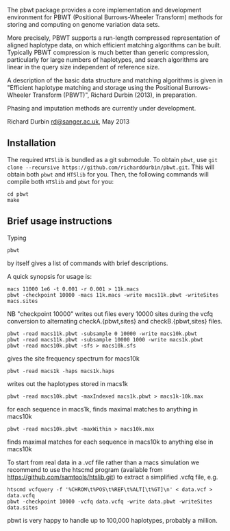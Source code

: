 The pbwt package provides a core implementation and development
environment for PBWT (Positional Burrows-Wheeler Transform) methods
for storing and computing on genome variation data sets.  

More precisely, PBWT supports a run-length compressed representation
of aligned haplotype data, on which efficient matching algorithms can
be built. Typically PBWT compression is much better than generic
compression, particularly for large numbers of haplotypes, and search
algorithms are linear in the query size independent of reference size.

A description of the basic data structure and matching algorithms is
given in "Efficient haplotype matching and storage using the
Positional Burrows-Wheeler Transform (PBWT)", Richard Durbin (2013),
in preparation.

Phasing and imputation methods are currently under development.

Richard Durbin <rd@sanger.ac.uk>, May 2013


Installation
------------

The required `HTSlib` is bundled as a git submodule. To obtain `pbwt`, use
`git clone --recursive https://github.com/richarddurbin/pbwt.git`. This will
obtain both `pbwt` and `HTSlib` for you. Then, the following commands will
compile both `HTSlib` and `pbwt` for you:

    cd pbwt
    make


Brief usage instructions
------------------------

Typing

    pbwt

by itself gives a list of commands with brief descriptions.

A quick synopsis for usage is:

    macs 11000 1e6 -t 0.001 -r 0.001 > 11k.macs
    pbwt -checkpoint 10000 -macs 11k.macs -write macs11k.pbwt -writeSites macs.sites

NB "checkpoint 10000" writes out files every 10000 sites during the vcfq 
conversion to alternating checkA.{pbwt,sites} and checkB.{pbwt,sites} files.

    pbwt -read macs11k.pbwt -subsample 0 10000 -write macs10k.pbwt
    pbwt -read macs11k.pbwt -subsample 10000 1000 -write macs1k.pbwt
    pbwt -read macs10k.pbwt -sfs > macs10k.sfs

gives the site frequency spectrum for macs10k

    pbwt -read macs1k -haps macs1k.haps

writes out the haplotypes stored in macs1k

    pbwt -read macs10k.pbwt -maxIndexed macs1k.pbwt > macs1k-10k.max

for each sequence in macs1k, finds maximal matches to anything in macs10k

    pbwt -read macs10k.pbwt -maxWithin > macs10k.max

finds maximal matches for each sequence in macs10k to anything else in macs10k

To start from real data in a .vcf file rather than a macs simulation
we recommend to use the htscmd program (available from https://github.com/samtools/htslib.git)
to extract a simplified .vcfq file, e.g.

    htscmd vcfquery -f '%CHROM\t%POS\t%REF\t%ALT[\t%GT]\n' < data.vcf > data.vcfq
    pbwt -checkpoint 10000 -vcfq data.vcfq -write data.pbwt -writeSites data.sites

pbwt is very happy to handle up to 100,000 haplotypes, probably a
million.
